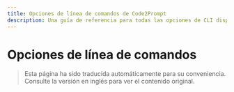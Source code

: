 ```yaml
---
title: Opciones de línea de comandos de Code2Prompt
description: Una guía de referencia para todas las opciones de CLI disponibles en Code2Prompt.
---
```


# Opciones de línea de comandos

> Esta página ha sido traducida automáticamente para su conveniencia. Consulte la versión en inglés para ver el contenido original.
